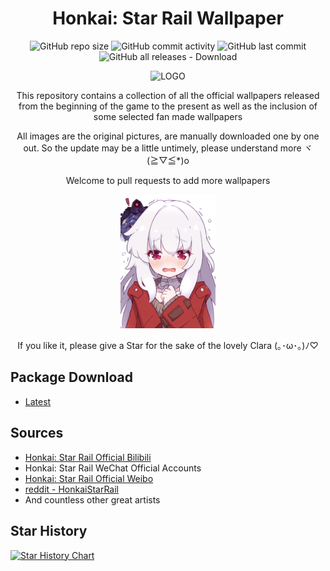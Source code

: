 <div align="center">

# Honkai: Star Rail Wallpaper

![GitHub repo size](https://img.shields.io/github/repo-size/Zeal-L/Honkai-Star-Rail-Wallpaper)
![GitHub commit activity](https://img.shields.io/github/commit-activity/y/Zeal-L/Honkai-Star-Rail-Wallpaper)
![GitHub last commit](https://img.shields.io/github/last-commit/Zeal-L/Honkai-Star-Rail-Wallpaper)
![GitHub all releases - Download](https://img.shields.io/github/downloads/Zeal-L/Honkai-Star-Rail-Wallpaper/total)

<img alt="LOGO" src="https://github.com/Zeal-L/Honkai-Star-Rail-Wallpaper/blob/9cb72e0f19fc92d108059d68699a10fcb69b5edc/Offcial/f3f5d58e84398ae37cbfea63649cc69c1340190821.png">

This repository contains a collection of all the official wallpapers released from the beginning of the game to the present as well as the inclusion of some selected fan made wallpapers

All images are the original pictures, are manually downloaded one by one out. So the update may be a little untimely, please understand more ヾ(≧▽≦*)o

Welcome to pull requests to add more wallpapers

<img alt="EMO" src="https://github.com/Zeal-L/Honkai-Star-Rail-Wallpaper/blob/9cb72e0f19fc92d108059d68699a10fcb69b5edc/FanFiction/46zklg5gacza1.png" width=30%>

If you like it, please give a Star for the sake of the lovely Clara (｡･ω･｡)ﾉ♡

</div>

## Package Download
- [Latest](https://github.com/Zeal-L/Honkai-Star-Rail-Wallpaper/archive/refs/heads/main.zip)

## Sources
- [Honkai: Star Rail Official Bilibili](https://space.bilibili.com/1340190821/dynamic)
- Honkai: Star Rail WeChat Official Accounts
- [Honkai: Star Rail Official Weibo](https://weibo.com/u/7643376782)
- [reddit - HonkaiStarRail](https://www.reddit.com/r/HonkaiStarRail)
- And countless other great artists

## Star History

[![Star History Chart](https://api.star-history.com/svg?repos=Zeal-L/Honkai-Star-Rail-Wallpaper&type=Date)](https://star-history.com/#Zeal-L/Honkai-Star-Rail-Wallpaper)

